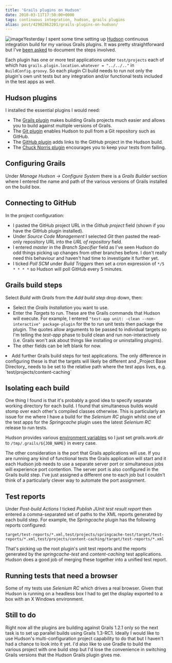 ```yaml
---
title: 'Grails plugins on Hudson'
date: 2010-03-11T17:50:00+0000
tags: continuous integration, hudson, grails plugins
alias: post/42902862201/grails-plugins-on-hudson/
---
```


![image][1]Yesterday I spent some time setting up [Hudson][2] continuous integration build for my various Grails plugins. It was pretty straightforward but I've [been asked][3] to document the steps involved.

<!-- more -->

Each plugin has one or more test applications under `test/projects` each of which has `grails.plugin.location.whatever = "../../.."` in `BuildConfig.groovy`. So each plugin CI build needs to run not only the plugin's own unit tests but any integration and/or functional tests included in the test apps as well.

## Hudson plugins

I installed the essential plugins I would need:

* The [Grails plugin][4] makes building Grails projects much easier and allows you to build against multiple versions of Grails.
* The [Git plugin][5] enables Hudson to pull from a Git repository such as GitHub.
* The [GitHub plugin][6] adds links to the GitHub project in the Hudson build.
* The [Chuck Norris plugin][7] encourages you to keep your tests from failing.

## Configuring Grails

Under _Manage Hudson -&gt; Configure System_ there is a _Grails Builder_ section where I entered the name and path of the various versions of Grails installed on the build box.

## Connecting to GitHub

In the project configuration:

* I pasted the GitHub project URL in the _Github project_ field (shown if you have the GitHub plugin installed).
* Under _Source Code Management_ I selected _Git_ then pasted the read-only repository URL into the _URL of repository_ field.
* I entered _master_ in the _Branch Specifier_ field as I've seen Hudson do odd things picking up changes from other branches before. I don't really need this behaviour and haven't had time to investigate it further yet.
* I ticked _Poll SCM_ under _Build Triggers_ then set a cron expression of `*/5 * * * *` so Hudson will poll GitHub every 5 minutes.

## Grails build steps

Select _Build with Grails_ from the _Add build step_ drop down, then:

* Select the _Grails Installation_ you want to use.
* Enter the _Targets_ to run. These are the Grails commands that Hudson will execute. For example, I entered `"test-app unit: -clean --non-interactive" package-plugin` for the to run unit tests then package the plugin. The quotes allow arguments to be passed to individual targets so I'm telling the _test-app_ phase to build clean and run non-interactively (i.e. Grails won't ask about things like installing or uninstalling plugins).
* The other fields can be left blank for now.

</li><li>Add further Grails build steps for test applications. The only difference in configuring these is that the targets will likely be different and _Project Base Directory_ needs to be set to the relative path where the test apps lives, e.g. `test/projects/content-caching`</li></ul>

## Isolating each build

One thing I found is that it's probably a good idea to specify separate working directory for each build. I found that simultaneous builds would stomp over each other's compiled classes otherwise. This is particularly an issue for me where I have a build for the _Selenium RC_ plugin whilst one of the test apps for the _Springcache_ plugin uses the latest _Selenium RC_ release to run tests.

Hudson provides various [environment variables][8] so I just set _grails.work.dir_ to `/tmp/.grails/${JOB_NAME}` in every case.

The other consideration is the port that Grails applications will use. If you are running any kind of functional tests the Grails application will start and it each Hudson job needs to use a separate server port or simultaneous jobs will experience port contention. The server port is also configured in the Grails build step. I've just assigned a different one to each job but I couldn't think of a particularly clever way to automate the port assignment.

## Test reports

Under _Post-build Actions_ I ticked _Publish JUnit test result report_ then entered a comma-separated set of paths to the XML reports generated by each build step. For example, the _Springcache_ plugin has the following reports configured:

    target/test-reports/*.xml,test/projects/springcache-test/target/test-reports/*.xml,test/projects/content-caching/target/test-reports/*.xml

That's picking up the root plugin's unit test reports and the reports generated by the _springcache-test_ and _content-caching_ test applications. Hudson does a good job of merging these together into a unified test report.

## Running tests that need a browser

Some of my tests use _Selenium RC_ which drives a real browser. Given that Hudson is running on a headless box I had to get the display exported to a box with an X Windows environment.

## Still to do

Right now all the plugins are building against Grails 1.2.1 only so the next task is to set up parallel builds using Grails 1.3-RC1. Ideally I would like to use Hudson's multi-configuration project capability to do that but I haven't had a chance to look into it yet. I'd also like to use Gradle to build the various project with one build step but I'd lose the convenience in switching Grails versions that the Hudson Grails plugin gives me.

[1]: http://4.bp.blogspot.com/_fh9xwLFYBUw/S5ks3ENs8yI/AAAAAAAACbU/vHE684-UsTI/s400/hudson.png
[2]: http://hudson-ci.org/
[3]: https://twitter.com/wangjammer5/statuses/10269319705
[4]: http://wiki.hudson-ci.org/display/HUDSON/Grails+Plugin
[5]: http://wiki.hudson-ci.org/display/HUDSON/Git+Plugin
[6]: http://wiki.hudson-ci.org/display/HUDSON/Github+Plugin
[7]: http://wiki.hudson-ci.org/display/HUDSON/ChuckNorris+Plugin
[8]: http://wiki.hudson-ci.org/display/HUDSON/Building+a+software+project#Buildingasoftwareproject-HudsonSetEnvironmentVariables

